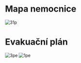 # Mapa nemocnice

![31p](https://media.discordapp.net/attachments/762807292172435456/1343677911709909113/image.png?ex=67be2512&is=67bcd392&hm=223cfd71ab2fb3a009ac7e0533260111fe05546ec57f0fd4443b037219563fb9&=&format=webp&quality=lossless)

# Evakuační plán
![3pe](https://media.discordapp.net/attachments/1082749451799629834/1322920203436425247/Evakuacni_Plan_PHMC_-_3._patro.png?ex=67bdc673&is=67bc74f3&hm=41fa15286fecf080c901f69863374c6e127d984e0986a10e2b7cb2aa726c093c&=&format=webp&quality=lossless&width=461&height=639)
![1pe](https://media.discordapp.net/attachments/1082749451799629834/1322920203952328714/Evakuacni_Plan_PHMC_-_1._patro.png?ex=67bdc673&is=67bc74f3&hm=c85f46bf432cb7ff5e3503aa9f63940afa3fa3badc80ddf24c875a7a65c474d6&=&format=webp&quality=lossless&width=546&height=639)
